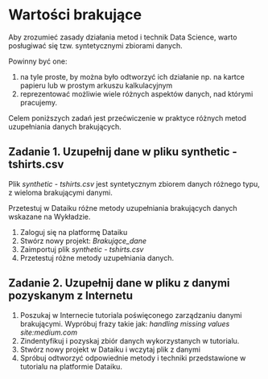 # Wartości brakujące

Aby zrozumieć zasady działania metod i technik Data Science, warto posługiwać się tzw. syntetycznymi zbiorami danych.

Powinny być one:

1. na tyle proste, by można było odtworzyć ich działanie np. na kartce papieru lub w prostym arkuszu kalkulacyjnym
2. reprezentować możliwie wiele różnych aspektów danych, nad którymi pracujemy.

Celem poniższych zadań jest przećwiczenie w praktyce różnych metod uzupełniania danych brakujących.



## Zadanie 1. Uzupełnij dane w pliku synthetic - tshirts.csv



Plik *synthetic - tshirts.csv* jest syntetycznym zbiorem danych różnego typu, z wieloma brakującymi danymi.

Przetestuj w Dataiku różne metody uzupełniania brakujących danych wskazane na Wykładzie.

1. Zaloguj się na platformę Dataiku
2. Stwórz nowy projekt: *Brakujące_dane*
3. Zaimportuj plik *synthetic - tshirts.csv*
4. Przetestuj różne metody uzupełniania danych.



## Zadanie 2. Uzupełnij dane w pliku z danymi pozyskanym z Internetu

1. Poszukaj w Internecie tutoriala poświęconego zarządzaniu danymi brakującymi. Wypróbuj frazy takie jak: *handling missing values site:medium.com*
2. Zindentyfikuj i pozyskaj zbiór danych wykorzystanych w tutorialu.
3. Stwórz nowy projekt w Dataiku i wczytaj plik z danymi
4. Spróbuj odtworzyć odpowiednie metody i techniki przedstawione w tutorialu na platformie Dataiku.
